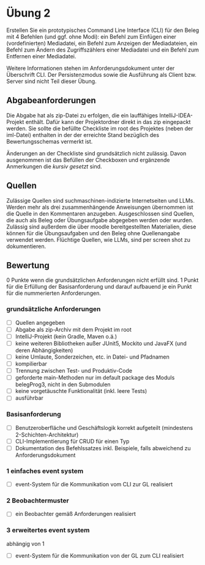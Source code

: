 # Übung 2
Erstellen Sie ein prototypisches Command Line Interface (CLI) für den Beleg mit 4 Befehlen (und ggf. ohne Modi): ein Befehl zum Einfügen einer (vordefinierten) Mediadatei, ein Befehl zum Anzeigen der Mediadateien, ein Befehl zum Ändern des Zugriffszählers einer Mediadatei und ein Befehl zum Entfernen einer Mediadatei.

Weitere Informationen stehen im Anforderungsdokument unter der Überschrift CLI. Der Persistenzmodus sowie die Ausführung als Client bzw. Server sind nicht Teil dieser Übung.

## Abgabeanforderungen
Die Abgabe hat als zip-Datei zu erfolgen, die ein lauffähiges IntelliJ-IDEA-Projekt enthält. Dafür kann der Projektordner direkt in das zip eingepackt werden. Sie sollte die befüllte Checkliste im root des Projektes (neben der iml-Datei) enthalten in der der erreichte Stand bezüglich des Bewertungsschemas vermerkt ist.

Änderungen an der Checkliste sind grundsätzlich nicht zulässig. Davon ausgenommen ist das Befüllen der Checkboxen und ergänzende Anmerkungen die _kursiv gesetzt_ sind.

## Quellen
Zulässige Quellen sind suchmaschinen-indizierte Internetseiten und LLMs. Werden mehr als drei zusammenhängende Anweisungen übernommen ist die Quelle in den Kommentaren anzugeben. Ausgeschlossen sind Quellen, die auch als Beleg oder Übungsaufgabe abgegeben werden oder wurden. Zulässig sind außerdem die über moodle bereitgestellten Materialien, diese können für die Übungsaufgaben und den Beleg ohne Quellenangabe verwendet werden.
Flüchtige Quellen, wie LLMs, sind per screen shot zu dokumentieren.

## Bewertung
0 Punkte wenn die grundsätzlichen Anforderungen nicht erfüllt sind. 1 Punkt für die Erfüllung der Basisanforderung und darauf aufbauend je ein Punkt für die nummerierten Anforderungen.

### grundsätzliche Anforderungen
- [ ] Quellen angegeben
- [ ] Abgabe als zip-Archiv mit dem Projekt im root
- [ ] IntelliJ-Projekt (kein Gradle, Maven o.ä.)
- [ ] keine weiteren Bibliotheken außer JUnit5, Mockito und JavaFX (und deren Abhängigkeiten)
- [ ] keine Umlaute, Sonderzeichen, etc. in Datei- und Pfadnamen
- [ ] kompilierbar
- [ ] Trennung zwischen Test- und Produktiv-Code
- [ ] geforderte main-Methoden nur im default package des Moduls belegProg3, nicht in den Submodulen
- [ ] keine vorgetäuschte Funktionalität (inkl. leere Tests)
- [ ] ausführbar

### Basisanforderung
- [ ] Benutzeroberfläche und Geschäftslogik korrekt aufgeteilt (mindestens 2-Schichten-Architektur)
- [ ] CLI-Implementierung für CRUD für einen Typ
- [ ] Dokumentation des Befehlssatzes inkl. Beispiele, falls abweichend zu Anforderungsdokument

### 1 einfaches event system
- [ ] event-System für die Kommunikation vom CLI zur GL realisiert

### 2 Beobachtermuster
- [ ] ein Beobachter gemäß Anforderungen realisiert

### 3 erweitertes event system
abhängig von 1
- [ ] event-System für die Kommunikation von der GL zum CLI realisiert
